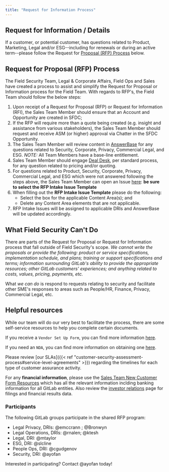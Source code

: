 ```yaml
---
title: "Request for Information Process"
---
```


## Request for Information / Details

If a customer, or potential customer, has questions related to Product, Marketing, Legal and/or ESG--including for renewals or during an active term--please follow the Request for [Proposal (RFP) Process](#request-for-proposal-rfp-process) below.

## Request for Proposal (RFP) Process

The Field Security Team, Legal & Corporate Affairs, Field Ops and Sales have created a process to assist and simplify the Request for Proposal or Information process for the Field Team. With regards to RFP's, the Field Team should follow the below steps:

1. Upon receipt of a Request for Proposal (RFP) or Request for Information (RFI), the Sales Team Member should ensure that an Account and Opportunity are created in SFDC;
1. If the RFP will require more than a quote being created (e.g. insight and assistance from various stakeholders), the Sales Team Member should request and receive ASM (or higher) approval via Chatter in the SFDC Opportunity.
1. The Sales Team Member will review content in [AnswerBase](https://app.vendorpedia.com/vendor-portal/libraries) for any questions related to Security, Corporate, Privacy, Commercial Legal, and ESG. *NOTE:* All Team Members have a base-line entitlement.
1. Sales Team Member should engage [Deal Desk](/handbook/sales/field-operations/sales-operations/deal-desk/#communicating-with-the-deal-desk-team), per standard process, for any question related to pricing and/or quoting.
1. For questions related to Product, Security, Corporate, Privacy, Commercial Legal, and ESG which were not answered following the steps above, the Sales Team Member can open an Issue [here](https://gitlab.com/gitlab-com/legal-and-compliance/-/issues/new?issuable_template=RFP_Intake%20Form): **be sure to select the RFP Intake Issue Template**
1. When filling out the **RFP Intake Issue Template** please do the following:
    - Select the box for the applicable Content Area(s); and
    - Delete any Content Area elements that are not applicable.
1. RFP Intake Issues will be assigned to applicable DRIs and AnswerBase will be updated accordingly.

## What Field Security Can't Do

There are parts of the Request for Proposal or Request for Information process that fall outside of Field Security's scope. *We cannot write the proposals or provide the following: product or service specifications, implementation schedule, and plans; training or support specifications and terms; information surrounding GitLab's ability to provide the appropriate resources; other GitLab customers' experiences; and anything related to costs, values, pricing, payments, etc.*

What *we can do* is respond to requests relating to security and facilitate other SME's responses to areas such as People/HR, Finance, Privacy, Commercial Legal, etc.


## Helpful resources

While our team will do our very best to facilitate the process, there are some self-service resources to help you complete certain documents.

If you receive a `Vendor Set Up Form`, you can find more information [here](/handbook/sales/field-operations/order-processing/#how-to-process-customer-requested-vendor-setup-forms).

If you need an `NDA`, you can find more information on obtaining one [here](/handbook/legal/NDA/).

Please review [our SLAs]({{< ref "customer-security-assessment-process#service-level-agreements" >}}) regarding the timelines for each type of customer assurance activity.

For any **financial information**, please use the [Sales Team New Customer Form Resources](https://gitlab.com/gitlab-com/Finance-Division/finance/-/wikis/Sales%20Team%20New%20Customer%20Form%20Resources) which has all the relevant information inclding banking information for all GitLab entities. Also review the [investor relations](https://ir.gitlab.com/) page for filings and financial results data.

### Participants

The following GitLab groups participate in the shared RFP program:

- Legal Privacy, DRIs: @emccrann ; @Bronwyn
- Legal Operations, DRIs: @rnalen; @ktesh
- Legal, DRI: @mtaylor
- ESG, DRI: @slcline
- People Ops, DRI: @cgudgenov
- Security, DRI: @ayofan

Interested in participating? Contact @ayofan today!
